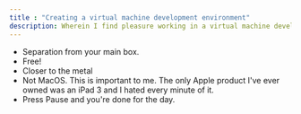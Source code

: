 ```yaml
---
title : "Creating a virtual machine development environment"
description: Wherein I find pleasure working in a virtual machine development environment using Linux Mint.
---
```


- Separation from your main box.
- Free!
- Closer to the metal
- Not MacOS. This is important to me. The only Apple product I've ever owned was an iPad 3 and I hated every minute of it.
- Press Pause and you're done for the day.
